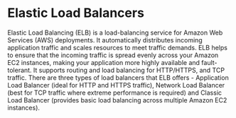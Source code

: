 # Elastic Load Balancers

Elastic Load Balancing (ELB) is a load-balancing service for Amazon Web Services (AWS) deployments. It automatically distributes incoming application traffic and scales resources to meet traffic demands. ELB helps to ensure that the incoming traffic is spread evenly across your Amazon EC2 instances, making your application more highly available and fault-tolerant. It supports routing and load balancing for HTTP/HTTPS, and TCP traffic. There are three types of load balancers that ELB offers - Application Load Balancer (ideal for HTTP and HTTPS traffic), Network Load Balancer (best for TCP traffic where extreme performance is required) and Classic Load Balancer (provides basic load balancing across multiple Amazon EC2 instances).
